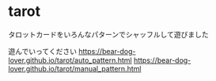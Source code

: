 # tarot
タロットカードをいろんなパターンでシャッフルして遊びました

遊んでいってください
https://bear-dog-lover.github.io/tarot/auto_pattern.html
https://bear-dog-lover.github.io/tarot/manual_pattern.html
